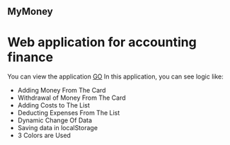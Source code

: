 ## MyMoney
# Web application for accounting finance
You can view the application [GO](https://svayoff.github.io/MyMoney/)
In this application, you can see logic like:
- Adding Money From The Card
- Withdrawal of Money From The Card
- Adding Costs to The List
- Deducting Expenses From The List
- Dynamic Change Of Data
- Saving data in localStorage
- 3 Сolors are Used
